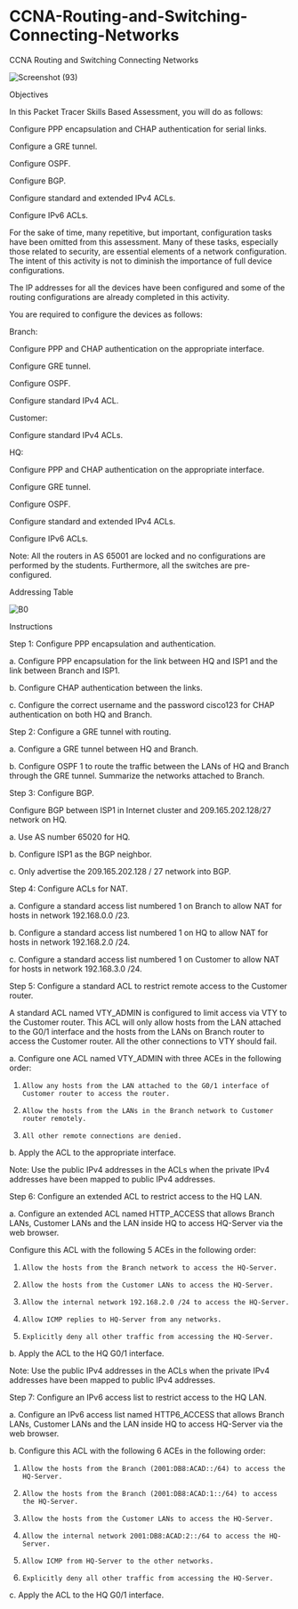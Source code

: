 # CCNA-Routing-and-Switching-Connecting-Networks
CCNA Routing and Switching Connecting Networks

![Screenshot (93)](https://user-images.githubusercontent.com/36708000/136676639-434eca1d-b56a-4e80-b9a8-9c38b4406dc9.png)


Objectives


In this Packet Tracer Skills Based Assessment, you will do as follows:

Configure PPP encapsulation and CHAP authentication for serial links.

Configure a GRE tunnel.

Configure OSPF.

Configure BGP.

Configure standard and extended IPv4 ACLs.

Configure IPv6 ACLs.

For the sake of time, many repetitive, but important, configuration tasks have been omitted from this assessment. Many of these tasks, especially those related to security, are essential elements of a network configuration. The intent of this activity is not to diminish the importance of full device configurations.

The IP addresses for all the devices have been configured and some of the routing configurations are already completed in this activity.

You are required to configure the devices as follows:

Branch:

Configure PPP and CHAP authentication on the appropriate interface.

Configure GRE tunnel.

Configure OSPF.

Configure standard IPv4 ACL.

Customer:

Configure standard IPv4 ACLs.

HQ:

Configure PPP and CHAP authentication on the appropriate interface.

Configure GRE tunnel.

Configure OSPF.

Configure standard and extended IPv4 ACLs.

Configure IPv6 ACLs.

Note: All the routers in AS 65001 are locked and no configurations are performed by the students. Furthermore, all the switches are pre-configured.

Addressing Table

 ![B0](https://user-images.githubusercontent.com/36708000/136676721-85aef5be-f06d-46be-8e18-bdedae6c7279.jpg)


Instructions

Step 1: Configure PPP encapsulation and authentication.

a.  Configure PPP encapsulation for the link between HQ and ISP1 and the link between Branch and ISP1.

b.  Configure CHAP authentication between the links.

c.  Configure the correct username and the password cisco123 for CHAP authentication on both HQ and Branch.

Step 2: Configure a GRE tunnel with routing.

a.  Configure a GRE tunnel between HQ and Branch.

b.  Configure OSPF 1 to route the traffic between the LANs of HQ and Branch through the GRE tunnel. Summarize the networks attached to Branch.

Step 3: Configure BGP.

Configure BGP between ISP1 in Internet cluster and 209.165.202.128/27 network on HQ.

a.  Use AS number 65020 for HQ.

b.  Configure ISP1 as the BGP neighbor.

c.  Only advertise the 209.165.202.128 / 27 network into BGP.

Step 4: Configure ACLs for NAT.

a.  Configure a standard access list numbered 1 on Branch to allow NAT for hosts in network 192.168.0.0 /23.

b.  Configure a standard access list numbered 1 on HQ to allow NAT for hosts in network 192.168.2.0 /24.

c.  Configure a standard access list numbered 1 on Customer to allow NAT for hosts in network 192.168.3.0 /24.

Step 5: Configure a standard ACL to restrict remote access to the Customer router.

A standard ACL named VTY_ADMIN is configured to limit access via VTY to the Customer router. This ACL will only allow hosts from the LAN attached to the G0/1 interface and the hosts from the LANs on Branch router to access the Customer router. All the other connections to VTY should fail.

a.  Configure one ACL named VTY_ADMIN with three ACEs in the following order:

1)     Allow any hosts from the LAN attached to the G0/1 interface of Customer router to access the router.

2)     Allow the hosts from the LANs in the Branch network to Customer router remotely.

3)     All other remote connections are denied.

b.  Apply the ACL to the appropriate interface.

Note: Use the public IPv4 addresses in the ACLs when the private IPv4 addresses have been mapped to public IPv4 addresses.

Step 6: Configure an extended ACL to restrict access to the HQ LAN.

a.  Configure an extended ACL named HTTP_ACCESS that allows Branch LANs, Customer LANs and the LAN inside HQ to access HQ-Server via the web browser.

Configure this ACL with the following 5 ACEs in the following order:

1)     Allow the hosts from the Branch network to access the HQ-Server.

2)     Allow the hosts from the Customer LANs to access the HQ-Server.

3)     Allow the internal network 192.168.2.0 /24 to access the HQ-Server.

4)     Allow ICMP replies to HQ-Server from any networks.

5)     Explicitly deny all other traffic from accessing the HQ-Server.

b.  Apply the ACL to the HQ G0/1 interface.

Note: Use the public IPv4 addresses in the ACLs when the private IPv4 addresses have been mapped to public IPv4 addresses.

Step 7: Configure an IPv6 access list to restrict access to the HQ LAN.

a.  Configure an IPv6 access list named HTTP6_ACCESS that allows Branch LANs, Customer LANs and the LAN inside HQ to access HQ-Server via the web browser.

b.  Configure this ACL with the following 6 ACEs in the following order:

1)     Allow the hosts from the Branch (2001:DB8:ACAD::/64) to access the HQ-Server.

2)     Allow the hosts from the Branch (2001:DB8:ACAD:1::/64) to access the HQ-Server.

3)     Allow the hosts from the Customer LANs to access the HQ-Server.

4)     Allow the internal network 2001:DB8:ACAD:2::/64 to access the HQ-Server.

5)     Allow ICMP from HQ-Server to the other networks.

6)     Explicitly deny all other traffic from accessing the HQ-Server.

c.  Apply the ACL to the HQ G0/1 interface.
